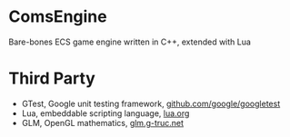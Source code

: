 # ComsEngine

Bare-bones ECS game engine written in C++, extended with Lua

# Third Party

- GTest, Google unit testing framework, [github.com/google/googletest](https://github.com/google/googletest)
- Lua, embeddable scripting language, [lua.org](https://www.lua.org/)
- GLM, OpenGL mathematics, [glm.g-truc.net](http://glm.g-truc.net/)
